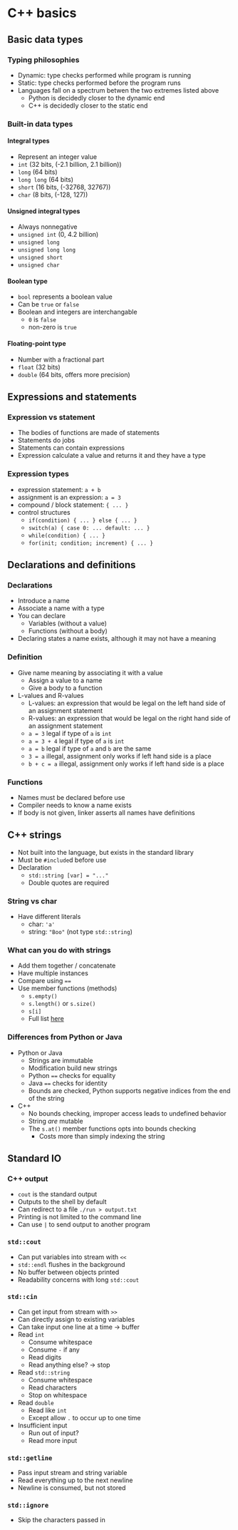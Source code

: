 # C++ basics

## Basic data types

### Typing philosophies

- Dynamic: type checks performed while program is running
- Static: type checks performed before the program runs
- Languages fall on a spectrum betwen the two extremes listed above
    - Python is decidedly closer to the dynamic end
    - C++ is decidedly closer to the static end

### Built-in data types

#### Integral types

- Represent an integer value
- `int` (32 bits, (-2.1 billion, 2.1 billion))
- `long` (64 bits)
- `long long` (64 bits)
- `short` (16 bits, (-32768, 32767))
- `char` (8 bits, (-128, 127))

#### Unsigned integral types

- Always nonnegative
- `unsigned int` (0, 4.2 billion)
- `unsigned long`
- `unsigned long long`
- `unsigned short`
- `unsigned char`

#### Boolean type

- `bool` represents a boolean value
- Can be `true` or `false`
- Boolean and integers are interchangable
    - `0` is `false`
    - non-zero is `true`

#### Floating-point type

- Number with a fractional part
- `float` (32 bits)
- `double` (64 bits, offers more precision)

## Expressions and statements

### Expression vs statement

- The bodies of functions are made of statements
- Statements do jobs
- Statements can contain expressions
- Expression calculate a value and returns it and they have a type

### Expression types

- expression statement: `a + b`
- assignment is an expression: `a = 3`
- compound / block statement: `{ ... }`
- control structures
    - `if(condition) { ... } else { ... }`
    - `switch(a) { case 0: ... default: ... }`
    - `while(condition) { ... }`
    - `for(init; condition; increment) { ... }`


## Declarations and definitions

### Declarations

- Introduce a name
- Associate a name with a type
- You can declare
    - Variables (without a value)
    - Functions (without a body)
- Declaring states a name exists, although it may not have a meaning

### Definition

- Give name meaning by associating it with a value
    - Assign a value to a name
    - Give a body to a function
- L-values and R-values
    - L-values: an expression that would be legal on the left hand side of an assignment statement
    - R-values: an expression that would be legal on the right hand side of an assignment statement
    - `a = 3` legal if type of `a` is `int`
    - `a = 3 + 4` legal if type of `a` is `int`
    - `a = b` legal if type of `a` and `b` are the same
    - `3 = a` illegal, assignment only works if left hand side is a place
    - `b + c = a` illegal, assignment only works if left hand side is a place

### Functions

- Names must be declared before use
- Compiler needs to know a name exists
- If body is not given, linker asserts all names have definitions

## C++ strings

- Not built into the language, but exists in the standard library
- Must be `#include`d before use
- Declaration
    - `std::string [var] = "..."`
    - Double quotes are required

### String vs char

- Have different literals
    - char: `'a'`
    - string: `"Boo"` (not type `std::string`)

### What can you do with strings

- Add them together / concatenate
- Have multiple instances
- Compare using `==`
- Use member functions (methods)
    - `s.empty()`
    - `s.length()` or `s.size()`
    - `s[i]`
    - Full list [here](https://en.cppreference.com/w/cpp/string/basic_string)

### Differences from Python or Java

- Python or Java
    - Strings are immutable
    - Modification build new strings
    - Python `==` checks for equality
    - Java `==` checks for identity
    - Bounds are checked, Python supports negative indices from the end of the string
- C++
    - No bounds checking, improper access leads to undefined behavior
    - String *are* mutable
    - The `s.at()` member functions opts into bounds checking
        - Costs more than simply indexing the string

## Standard IO

### C++ output

- `cout` is the standard output
- Outputs to the shell by default
- Can redirect to a file `./run > output.txt`
- Printing is not limited to the command line
- Can use `|` to send output to another program

### `std::cout`

- Can put variables into stream with `<<`
- `std::endl` flushes in the background
- No buffer between objects printed
- Readability concerns with long `std::cout`

### `std::cin`

- Can get input from stream with `>>`
- Can directly assign to existing variables
- Can take input one line at a time -> buffer
- Read `int`
    - Consume whitespace
    - Consume `-` if any
    - Read digits
    - Read anything else? -> stop
- Read `std::string`
    - Consume whitespace
    - Read characters
    - Stop on whitespace
- Read `double`
    - Read like `int`
    - Except allow `.` to occur up to one time
- Insufficient input
    - Run out of input?
    - Read more input

### `std::getline`

- Pass input stream and string variable
- Read everything up to the next newline
- Newline is consumed, but not stored

### `std::ignore`

- Skip the characters passed in